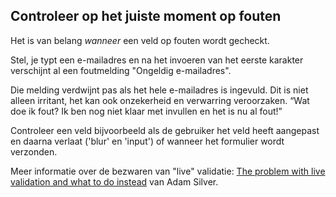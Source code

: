 ## Controleer op het juiste moment op fouten

Het is van belang _wanneer_ een veld op fouten wordt gecheckt.

Stel, je typt een e-mailadres en na het invoeren van het eerste karakter verschijnt al een foutmelding "Ongeldig e-mailadres".

Die melding verdwijnt pas als het hele e-mailadres is ingevuld. Dit is niet alleen irritant, het kan ook onzekerheid en verwarring veroorzaken. “Wat doe ik fout? Ik ben nog niet klaar met invullen en het is nu al fout!”

Controleer een veld bijvoorbeeld als de gebruiker het veld heeft aangepast en daarna verlaat ('blur' en 'input') of wanneer het formulier wordt verzonden.

Meer informatie over de bezwaren van "live" validatie: [<span lang="en">The problem with live validation and what to do instead</span>](https://adamsilver.io/blog/the-problem-with-live-validation-and-what-to-do-instead/) van Adam Silver.
